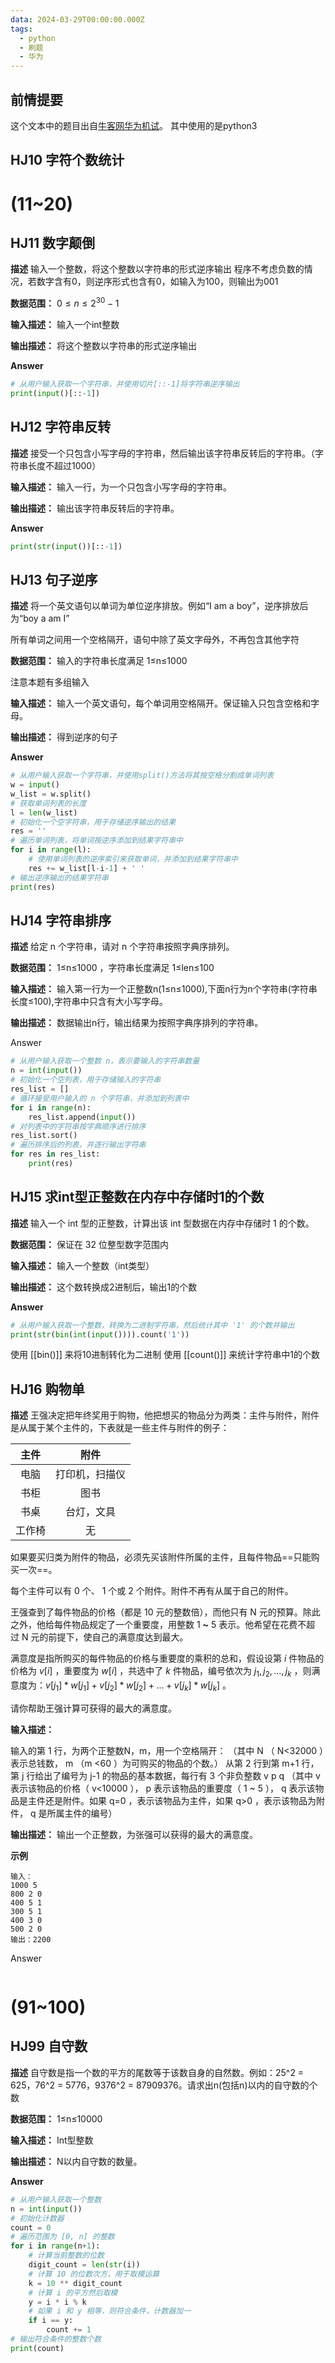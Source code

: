 ```yaml
---
data: 2024-03-29T00:00:00.000Z
tags:
  - python
  - 刷题
  - 华为
---
```

## 前情提要

这个文本中的题目出自[牛客网华为机试](https://www.nowcoder.com/exam/oj/ta?tpId=37)。
其中使用的是python3
 


## HJ10 字符个数统计


# (11~20)
## HJ11 数字颠倒

**描述**
输入一个整数，将这个整数以字符串的形式逆序输出
程序不考虑负数的情况，若数字含有0，则逆序形式也含有0，如输入为100，则输出为001

**数据范围：** $0≤n≤2^{30}−1$

**输入描述：**
输入一个int整数

**输出描述：**
将这个整数以字符串的形式逆序输出

**Answer**
```python
# 从用户输入获取一个字符串，并使用切片[::-1]将字符串逆序输出
print(input()[::-1])
```

## HJ12 字符串反转

**描述**
接受一个只包含小写字母的字符串，然后输出该字符串反转后的字符串。（字符串长度不超过1000）

**输入描述：**
输入一行，为一个只包含小写字母的字符串。

**输出描述：**
输出该字符串反转后的字符串。

**Answer**
```python
print(str(input())[::-1])
```

## HJ13 句子逆序

**描述**
将一个英文语句以单词为单位逆序排放。例如“I am a boy”，逆序排放后为“boy a am I”

所有单词之间用一个空格隔开，语句中除了英文字母外，不再包含其他字符

**数据范围：** 输入的字符串长度满足  1≤n≤1000 

注意本题有多组输入

**输入描述：**
输入一个英文语句，每个单词用空格隔开。保证输入只包含空格和字母。

**输出描述：**
得到逆序的句子

**Answer**
```python
# 从用户输入获取一个字符串，并使用split()方法将其按空格分割成单词列表
w = input()
w_list = w.split()
# 获取单词列表的长度
l = len(w_list)
# 初始化一个空字符串，用于存储逆序输出的结果
res = ''
# 遍历单词列表，将单词按逆序添加到结果字符串中
for i in range(l):
    # 使用单词列表的逆序索引来获取单词，并添加到结果字符串中
    res += w_list[l-i-1] + ' '
# 输出逆序输出的结果字符串
print(res)

```

## HJ14 字符串排序

**描述**
给定 n 个字符串，请对 n 个字符串按照字典序排列。

**数据范围：** 1≤n≤1000 ，字符串长度满足 1≤len≤100 

**输入描述：**
输入第一行为一个正整数n(1≤n≤1000),下面n行为n个字符串(字符串长度≤100),字符串中只含有大小写字母。

**输出描述：**
数据输出n行，输出结果为按照字典序排列的字符串。

Answer
```python
# 从用户输入获取一个整数 n，表示要输入的字符串数量
n = int(input())
# 初始化一个空列表，用于存储输入的字符串
res_list = []
# 循环接受用户输入的 n 个字符串，并添加到列表中
for i in range(n):
    res_list.append(input())
# 对列表中的字符串按字典顺序进行排序
res_list.sort()
# 遍历排序后的列表，并逐行输出字符串
for res in res_list:
    print(res)

```

## HJ15 求int型正整数在内存中存储时1的个数

**描述**
输入一个 int 型的正整数，计算出该 int 型数据在内存中存储时 1 的个数。

**数据范围：** 保证在 32 位整型数字范围内

**输入描述：**
 输入一个整数（int类型）

**输出描述：**
 这个数转换成2进制后，输出1的个数

**Answer**
```python
# 从用户输入获取一个整数，转换为二进制字符串，然后统计其中 '1' 的个数并输出
print(str(bin(int(input()))).count('1'))
```
使用 [[bin()]] 来将10进制转化为二进制
使用 [[count()]] 来统计字符串中1的个数

## HJ16 购物单

**描述**
王强决定把年终奖用于购物，他把想买的物品分为两类：主件与附件，附件是从属于某个主件的，下表就是一些主件与附件的例子：

| 主件  |   附件    |
| :-: | :-----: |
| 电脑  | 打印机，扫描仪 |
| 书柜  |   图书    |
| 书桌  |  台灯，文具  |
| 工作椅 |    无    |
如果要买归类为附件的物品，必须先买该附件所属的主件，且每件物品==只能购买一次==。

每个主件可以有 0 个、 1 个或 2 个附件。附件不再有从属于自己的附件。

王强查到了每件物品的价格（都是 10 元的整数倍），而他只有 N 元的预算。除此之外，他给每件物品规定了一个重要度，用整数 1 **~** 5 表示。他希望在花费不超过 N 元的前提下，使自己的满意度达到最大。

满意度是指所购买的每件物品的价格与重要度的乘积的总和，假设设第 $i$ 件物品的价格为 $v[i]$ ，重要度为 $w[i]$ ，共选中了 $k$ 件物品，编号依次为 $j_1,j_2,...,j_k$ ，则满意度为：$v[j_1]*w[j_1]+v[j_2]*w[j_2]+...+v[j_k]*w[j_k]$ 。

请你帮助王强计算可获得的最大的满意度。

**输入描述：**

输入的第 1 行，为两个正整数N，m，用一个空格隔开：
（其中 N （ N<32000 ）表示总钱数， m （m <60 ）为可购买的物品的个数。）
从第 2 行到第 m+1 行，第 j 行给出了编号为 j-1 的物品的基本数据，每行有 3 个非负整数 v p q
（其中 v 表示该物品的价格（ v<10000 ）， p 表示该物品的重要度（ 1 ~ 5 ）， q 表示该物品是主件还是附件。如果 q=0 ，表示该物品为主件，如果 q>0 ，表示该物品为附件， q 是所属主件的编号）

**输出描述：**
 输出一个正整数，为张强可以获得的最大的满意度。

**示例**
```
输入：
1000 5
800 2 0
400 5 1
300 5 1
400 3 0
500 2 0
输出：2200
```

Answer
```python

```

# (91~100)
## HJ99 自守数

**描述**
自守数是指一个数的平方的尾数等于该数自身的自然数。例如：25^2 = 625，76^2 = 5776，9376^2 = 87909376。请求出n(包括n)以内的自守数的个数

**数据范围：**  1≤n≤10000 

**输入描述：**
Int型整数

**输出描述：**
N以内自守数的数量。

**Answer**
```python
# 从用户输入获取一个整数
n = int(input())
# 初始化计数器
count = 0
# 遍历范围为 [0, n] 的整数
for i in range(n+1):
    # 计算当前整数的位数
    digit_count = len(str(i))
    # 计算 10 的位数次方，用于取模运算
    k = 10 ** digit_count
    # 计算 i 的平方然后取模
    y = i * i % k
    # 如果 i 和 y 相等，则符合条件，计数器加一
    if i == y:
        count += 1
# 输出符合条件的整数个数
print(count)
```

